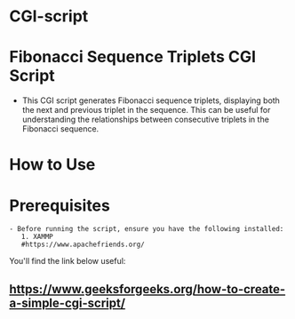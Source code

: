# CGI-script

# Fibonacci Sequence Triplets CGI Script
 - This CGI script generates Fibonacci sequence triplets, displaying both the next and previous triplet in the sequence.
   This can be useful for understanding the relationships between consecutive triplets in the Fibonacci sequence.

# How to Use
# Prerequisites
    - Before running the script, ensure you have the following installed:
       1. XAMMP 
       #https://www.apachefriends.org/
       
You'll find the link below useful:
## https://www.geeksforgeeks.org/how-to-create-a-simple-cgi-script/
